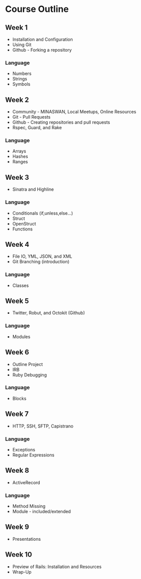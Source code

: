 # Course Outline


## Week 1

* Installation and Configuration
* Using Git
* Github - Forking a repository

### Language

* Numbers
* Strings
* Symbols

## Week 2

* Community - MINASWAN, Local Meetups, Online Resources
* Git - Pull Requests
* Github - Creating repositories and pull requests
* Rspec, Guard, and Rake

### Language

* Arrays
* Hashes
* Ranges

## Week 3

* Sinatra and Highline

### Language

* Conditionals (if,unless,else...)
* Struct
* OpenStruct
* Functions

## Week 4

* File IO, YML, JSON, and XML
* Git Branching (introduction)

### Language

* Classes

## Week 5

* Twitter, Robut, and Octokit (Github)

### Language

* Modules

## Week 6

* Outline Project
* IRB
* Ruby Debugging

### Language

* Blocks

## Week 7

* HTTP, SSH, SFTP, Capistrano

### Language

* Exceptions
* Regular Expressions

## Week 8

* ActiveRecord

### Language

* Method Missing
* Module - included/extended

## Week 9

* Presentations

## Week 10

* Preview of Rails: Installation and Resources
* Wrap-Up
